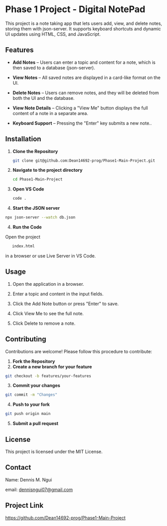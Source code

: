 # Phase 1 Project - Digital NotePad
This project is a note taking app that lets users add, view, and delete notes, storing them with json-server. It supports keyboard shortcuts and dynamic UI updates using HTML, CSS, and JavaScript.

## Features
- **Add Notes** – Users can enter a topic and content for a note, which is then saved to a database (json-server).

- **View Notes** – All saved notes are displayed in a card-like format on the UI.

- **Delete Notes** – Users can remove notes, and they will be deleted from both the UI and the database.

- **View Note Details** – Clicking a "View Me" button displays the full content of a note in a separate area.

- **Keyboard Support** – Pressing the "Enter" key submits a new note..

## Installation

1. **Clone the Repository**
   ```bash
   git clone git@github.com:Dean14692-prog/Phase1-Main-Project.git
   ```
2. **Navigate to the project directory**
   ```bash
   cd Phase1-Main-Project
   ```
3. **Open VS Code**
   ```bash
   code .
   ```
4. **Start the JSON server**

```bash
npx json-server --watch db.json
```

4. **Run the Code**

Open the project
```bash 
   index.html
``` 
in a browser or use Live Server in VS Code.

## Usage

1. Open the application in a browser.

2. Enter a topic and content in the input fields.

3. Click the Add Note button or press "Enter" to save.

4. Click View Me to see the full note.

5. Click Delete to remove a note.

## Contributing

Contributions are welcome! Please follow this procedure to contribute:

1. **Fork the Repository**
2. **Create a new branch for your feature**

```bash
git checkout -b features/your-features
```

3. **Commit your changes**

```bash
git commit -m "Changes"
```

4. **Push to your fork**

```bash
git push origin main
```

5. **Submit a pull request**

## License

This project is licensed under the MIT License.

## Contact

Name: Dennis M. Ngui

email: dennisngui07@gmail.com

## Project Link

https://github.com/Dean14692-prog/Phase1-Main-Project